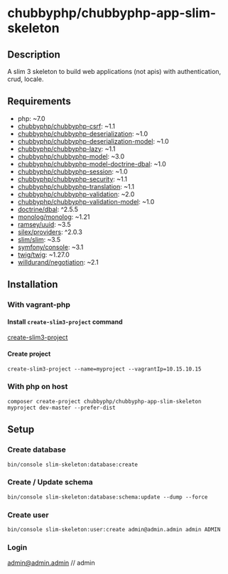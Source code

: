 # chubbyphp/chubbyphp-app-slim-skeleton

## Description

A slim 3 skeleton to build web applications (not apis) with authentication, crud, locale.

## Requirements

 * php: ~7.0
 * [chubbyphp/chubbyphp-csrf][1]: ~1.1
 * [chubbyphp/chubbyphp-deserialization][2]: ~1.0
 * [chubbyphp/chubbyphp-deserialization-model][3]: ~1.0
 * [chubbyphp/chubbyphp-lazy][4]: ~1.1
 * [chubbyphp/chubbyphp-model][5]: ~3.0
 * [chubbyphp/chubbyphp-model-doctrine-dbal][6]: ~1.0
 * [chubbyphp/chubbyphp-session][7]: ~1.0
 * [chubbyphp/chubbyphp-security][8]: ~1.1
 * [chubbyphp/chubbyphp-translation][9]: ~1.1
 * [chubbyphp/chubbyphp-validation][10]: ~2.0
 * [chubbyphp/chubbyphp-validation-model][11]: ~1.0
 * [doctrine/dbal][12]: ^2.5.5
 * [monolog/monolog][13]: ~1.21
 * [ramsey/uuid][14]: ~3.5
 * [silex/providers][15]: ^2.0.3
 * [slim/slim][16]: ~3.5
 * [symfony/console][17]: ~3.1
 * [twig/twig][18]: ~1.27.0
 * [willdurand/negotiation][19]: ~2.1

## Installation

### With vagrant-php

#### Install `create-slim3-project` command

[create-slim3-project][19]

#### Create project

```{.sh}
create-slim3-project --name=myproject --vagrantIp=10.15.10.15
```

### With php on host

```{.sh}
composer create-project chubbyphp/chubbyphp-app-slim-skeleton myproject dev-master --prefer-dist
```

## Setup

### Create database

```{.sh}
bin/console slim-skeleton:database:create
```

### Create / Update schema

```{.sh}
bin/console slim-skeleton:database:schema:update --dump --force
```

### Create user

```{.sh}
bin/console slim-skeleton:user:create admin@admin.admin admin ADMIN
```

### Login

admin@admin.admin // admin

[1]: https://github.com/chubbyphp/chubbyphp-csrf
[2]: https://github.com/chubbyphp/chubbyphp-deserialization
[3]: https://github.com/chubbyphp/chubbyphp-deserialization-model
[4]: https://github.com/chubbyphp/chubbyphp-lazy
[5]: https://github.com/chubbyphp/chubbyphp-model
[6]: https://github.com/chubbyphp/chubbyphp-model-doctrine-dbal
[7]: https://github.com/chubbyphp/chubbyphp-session
[8]: https://github.com/chubbyphp/chubbyphp-security
[9]: https://github.com/chubbyphp/chubbyphp-translation
[10]: https://github.com/chubbyphp/chubbyphp-validation
[11]: https://github.com/chubbyphp/chubbyphp-validation-model
[12]: https://github.com/doctrine/dbal
[13]: https://github.com/Seldaek/monolog
[14]: https://github.com/ramsey/uuid
[15]: https://github.com/silexphp/Silex-Providers
[16]: https://github.com/slimphp/Slim
[17]: https://github.com/symfony/console
[18]: https://github.com/twigphp/Twig
[19]: https://github.com/willdurand/Negotiation
